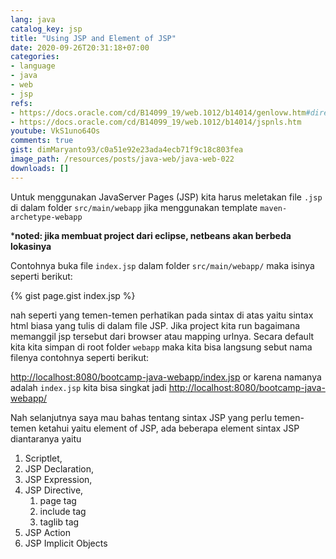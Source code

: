 ```yaml
---
lang: java
catalog_key: jsp
title: "Using JSP and Element of JSP"
date: 2020-09-26T20:31:18+07:00
categories:
- language
- java
- web
- jsp
refs: 
- https://docs.oracle.com/cd/B14099_19/web.1012/b14014/genlovw.htm#directives
- https://docs.oracle.com/cd/B14099_19/web.1012/b14014/jspnls.htm
youtube: VkS1uno64Os
comments: true
gist: dimMaryanto93/c0a51e92e23ada4ecb71f9c18c803fea
image_path: /resources/posts/java-web/java-web-022
downloads: []
---
```


Untuk menggunakan JavaServer Pages (JSP) kita harus meletakan file `.jsp` di dalam folder `src/main/webapp` jika menggunakan template `maven-archetype-webapp`

<!--more-->

***noted: jika membuat project dari eclipse, netbeans akan berbeda lokasinya**

Contohnya buka file `index.jsp` dalam folder `src/main/webapp/` maka isinya seperti berikut:

{% gist page.gist index.jsp %}

nah seperti yang temen-temen perhatikan pada sintax di atas yaitu sintax html biasa yang tulis di dalam file JSP. Jika project kita run bagaimana memanggil jsp tersebut dari browser atau mapping urlnya. Secara default kita kita simpan di root folder `webapp` maka kita bisa langsung sebut nama filenya contohnya seperti berikut:

[http://localhost:8080/bootcamp-java-webapp/index.jsp](http://localhost:8080/bootcamp-java-webapp/index.jsp) or karena namanya adalah `index.jsp` kita bisa singkat jadi [http://localhost:8080/bootcamp-java-webapp/](http://localhost:8080/bootcamp-java-webapp/)

Nah selanjutnya saya mau bahas tentang sintax JSP yang perlu temen-temen ketahui yaitu element of JSP, ada beberapa element sintax JSP diantaranya yaitu

1. Scriptlet, 
2. JSP Declaration, 
3. JSP Expression, 
4. JSP Directive, 
    1. page tag
    2. include tag
    3. taglib tag
5. JSP Action
6. JSP Implicit Objects